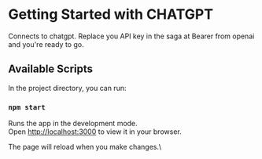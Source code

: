 # Getting Started with CHATGPT

Connects to chatgpt. Replace you API key in the saga at Bearer from openai and you're ready to go.

## Available Scripts

In the project directory, you can run:

### `npm start`

Runs the app in the development mode.\
Open [http://localhost:3000](http://localhost:3000) to view it in your browser.

The page will reload when you make changes.\
